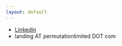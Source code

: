 ```yaml
---
layout: default
---
```


* [Linkedin](https://www.linkedin.com/company/permutation-limited)
* landing AT permutationlimited DOT com

